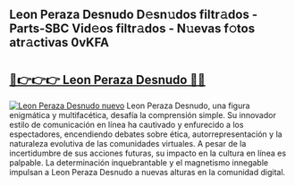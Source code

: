 ## Leon Peraza Desnudo D𝚎sn𝚞dos filtr𝚊dos - Parts-SBC Vid𝚎os filtr𝚊dos - N𝚞evas f𝚘tos atr𝚊ctivas 0vKFA

# <h2><a href="http://mbb93al.tromn.icu/?c=Leon+Peraza+Desnudo">🔗👉👉👉 Leon Peraza Desnudo 🔗🔗</a></h2>

[![Leon Peraza Desnudo nuevo](https://i.imgur.com/pEAQMta.gif)](http://mbb93al.tromn.icu/?c=Leon+Peraza+Desnudo)
Leon Peraza Desnudo, una figura enigmática y multifacética, desafía la comprensión simple. Su innovador estilo de comunicación en línea ha cautivado y enfurecido a los espectadores, encendiendo debates sobre ética, autorrepresentación y la naturaleza evolutiva de las comunidades virtuales. A pesar de la incertidumbre de sus acciones futuras, su impacto en la cultura en línea es palpable. La determinación inquebrantable y el magnetismo innegable impulsan a Leon Peraza Desnudo a nuevas alturas en la comunidad digital.
